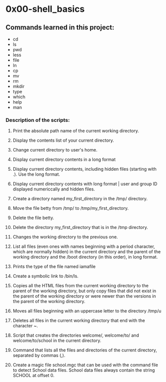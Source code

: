 # 0x00-shell_basics

## Commands learned in this project:

- cd 
- ls 
- pwd 
- less 
- file 
- ln 
- cp 
- mv 
- rm 
- mkdir 
- type 
- which 
- help 
- man

### Description of the scripts:

1. Print the absolute path name of the current working directory.

2. Display the contents list of your current directory.

3. Change current directory to user's home.

4. Display current directory contents in a long format

5. Display current directory contents, including hidden files (starting with .). Use the long format.

6. Display current directory contents with long format | user and group ID displayed numericcally and hidden files.

7. Create a directory named my_first_directory in the /tmp/ directory.

8. Move the file betty from /tmp/ to /tmp/my_first_directory.

9. Delete the file betty.

10. Delete the directory my_first_directory that is in the /tmp directory.

11. Changes the working directory to the previous one.

12. List all files (even ones with names beginning with a period character, which are normally hidden) in the current directory and the parent of the working directory and the /boot directory (in this order), in long format.

13. Prints the type of the file named iamafile

14. Create a symbolic link to /bin/ls.

15. Copies all the HTML files from the current working directory to the parent of the working directory, but only copy files that did not exist in the parent of the working directory or were newer than the versions in the parent of the working directory.

16. Moves all files beginning with an uppercase letter to the directory /tmp/u

17. Deletes all files in the current working directory that end with the character ~.

18. Script that creates the directories welcome/, welcome/to/ and welcome/to/school in the current directory.

19. Command that lists all the files and directories of the current directory, separated by commas (,).

20. Create a magic file school.mgc that can be used with the command file to detect School data files. School data files always contain the string SCHOOL at offset 0.
